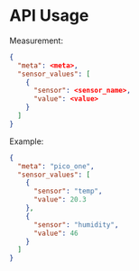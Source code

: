 # API Usage

Measurement:
```json
{
  "meta": <meta>,
  "sensor_values": [
    {
      "sensor": <sensor_name>,
      "value": <value>
    }
  ]
}
```

Example:
```json
{
  "meta": "pico_one",
  "sensor_values": [
    {
      "sensor": "temp",
      "value": 20.3
    },
    {
      "sensor": "humidity",
      "value": 46
    }
  ]
}
```
